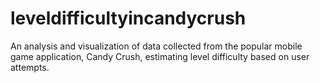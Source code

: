 # leveldifficultyincandycrush
An analysis and visualization of data collected from the popular mobile game application, Candy Crush, estimating level difficulty based on user attempts. 
